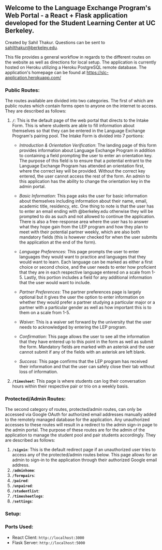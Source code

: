 ## Welcome to the Language Exchange Program's Web Portal - a React + Flask application developed for the Student Learning Center at UC Berkeley.
Created by Sahil Thakur. Questions can be sent to sahilthakur@berkeley.edu.

This file provides a general workflow in regards to the different routes on the website as well as directions for local setup. 
The application is currently hosted on Heroku utilizing a Heroku PostgreSQL remote database. The application's homepage can be found at https://slc-application.herokuapp.com/
### Public Routes:
The routes available are divided into two categories. The first of which are public routes which contain forms open to anyone on the internet to access. They are described as follows:

1.  **`/`**: This is the default page of the web portal that directs to the Intake Form. This is where students are able to fill information about themselves so that they can be entered in the Language Exchange Program's pairing pool. The Intake Form is divided into 7 portions: 

    - *Introduction & Orientation Verification*: The landing page of this form provides information about Language Exchange Program in addition to containing a field prompting the user to enter an orientation key. The purpose of this field is to ensure that a potential entrant to the Language Exchange Program has attended an orientation first, where the correct key will be provided. Without the correct key entered, the user cannot access the rest of the form. An admin to this application has the ability to change the orientation key in the admin portal.
    
    - *Basic Information*: This page asks the user for basic information about themselves including information about their name, email, academic title, residency, etc. One thing to note is that the user has to enter an email ending with @berkeley.edu otherwise they will be prompted to do as such and not allowed to continue the application. There is also a free-response area where the user has to answer what they hope gain from the LEP program and how they plan to meet with their potential partner weekly, which are also both mandatory fields (this is however checked for when the user submits the application at the end of the form). 
    
    - *Language Preferences*: This page prompts the user to enter languages they would want to practice and languages that they would want to learn. Each language can be marked as either a first choice or second choice, and the user needs to enter how proficient that they are in each respective language entered on a scale from 1-5. Lastly, this portion includes a field for any additional information that the user would want to include.
    
    - *Partner Preferences*: The partner preferences page is largely optional but it gives the user the option to enter information on whether they would prefer a partner studying a particular major or a partner with a particular gender as well as how important this is to them on a scale from 1-5. 
    
    - *Waiver*: This is a waiver set forward by the university that the user needs to acknowledged by entering the LEP program.
    
    - *Confirmation*: This page allows the user to see all the information that they have entered up to this point in the form as well as submit the form. Mandatory fields are marked with an asterisk and the user cannot submit if any of the fields with an asterisk are left blank. 
    
    - *Success*: This page confirms that the LEP program has received their information and that the user can safely close their tab without loss of information.

2.   **`/timesheet`**: This page is where students can log their conversation hours within their respective pair or trio on a weekly basis.

### Protected/Admin Routes:
The second category of routes, protected/admin routes, can only be accessed via Google OAuth for authorized email addresses manually added to the remotely managed database for the application. Any unauthorized accesses to these routes will result in a redirect to the admin sign-in page to the admin portal. The purpose of these routes are for the admin of the application to manage the student pool and pair students accordingly. They are described as follows:  

1.  **`/signin`**: This is the default redirect page if an unauthorized user tries to access any of the protected/admin routes below. This page allows for an admin to sign-in to the application through their authorized Google email address.
2.  **`/adminhome`**:
3.  **`/formpairs`**: 
4.  **`/paired`**:
5.  **`/unpaired`**:
6.  **`/studentlist`**:
7.  **`/timesheetlogs`**:
8.  **`/settings`**:

### Setup:

### Ports Used:
- React Client: `http://localhost:3000`
- Flask Server: `http://localhost:5000`
  
